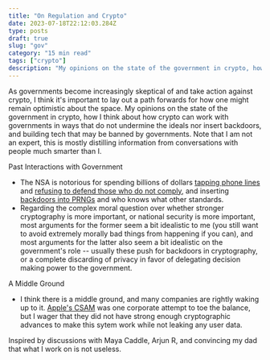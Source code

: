 ```yaml
---
title: "On Regulation and Crypto"
date: 2023-07-18T22:12:03.284Z
type: posts
draft: true
slug: "gov"
category: "15 min read"
tags: ["crypto"]
description: "My opinions on the state of the government in crypto, how I think about regulatory compliance, and building tech that may be banned by governments."
---
```


As governments become increasingly skeptical of and take action against crypto, I think it's important to lay out a path forwards for how one might remain optimistic about the space. My opinions on the state of the government in crypto, how I think about how crypto can work with governments in ways that do not undermine the ideals nor insert backdoors, and building tech that may be banned by governments. Note that I am not an expert, this is mostly distilling information from conversations with people much smarter than I.

Past Interactions with Government
- The NSA is notorious for spending billions of dollars [tapping phone lines](https://www.google.com/search?q=wired.com+phone+line+tap+jail+nsa) and [refusing to defend those who do not comply](https://www.wired.com/2007/11/feds-invoke-sec/), and inserting [backdoors into PRNGs](https://www.wired.com/2007/11/securitymatters-1115/) and who knows what other standards.
- Regarding the complex moral question over whether stronger cryptography is more important, or national security is more important, most arguments for the former seem a bit idealistic to me (you still want to avoid extremely morally bad things from happening if you can), and most arguments for the latter also seem a bit idealistic on the government's role -- usually these push for backdoors in cryptography, or a complete discarding of privacy in favor of delegating decision making power to the government.

A Middle Ground
- I think there is a middle ground, and many companies are rightly waking up to it. [Apple's CSAM](https://www.wired.com/story/apple-csam-scanning-heat-initiative-letter/) was one corporate attempt to toe the balance, but I wager that they did not have strong enough cryptographic advances to make this sytem work while not leaking any user data.

Inspired by discussions with Maya Caddle, Arjun R, and convincing my dad that what I work on is not useless.
